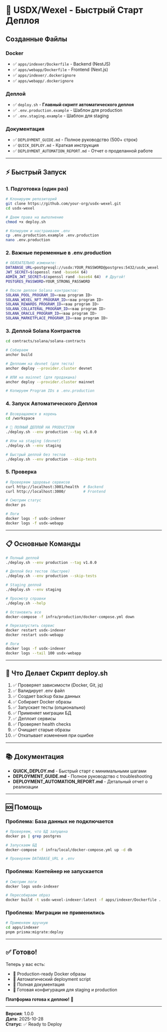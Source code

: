 # 🚀 USDX/Wexel - Быстрый Старт Деплоя

## Созданные Файлы

### Docker
- ✅ `apps/indexer/Dockerfile` - Backend (NestJS)
- ✅ `apps/webapp/Dockerfile` - Frontend (Next.js)
- ✅ `apps/indexer/.dockerignore`
- ✅ `apps/webapp/.dockerignore`

### Деплой
- ✅ `deploy.sh` - **Главный скрипт автоматического деплоя**
- ✅ `.env.production.example` - Шаблон для production
- ✅ `.env.staging.example` - Шаблон для staging

### Документация
- ✅ `DEPLOYMENT_GUIDE.md` - Полное руководство (500+ строк)
- ✅ `QUICK_DEPLOY.md` - Краткая инструкция
- ✅ `DEPLOYMENT_AUTOMATION_REPORT.md` - Отчет о проделанной работе

---

## ⚡ Быстрый Запуск

### 1. Подготовка (один раз)

```bash
# Клонируем репозиторий
git clone https://github.com/your-org/usdx-wexel.git
cd usdx-wexel

# Даем права на выполнение
chmod +x deploy.sh

# Копируем и настраиваем .env
cp .env.production.example .env.production
nano .env.production
```

### 2. Важные переменные в .env.production

```bash
# ОБЯЗАТЕЛЬНО измените:
DATABASE_URL=postgresql://usdx:YOUR_PASSWORD@postgres:5432/usdx_wexel
JWT_SECRET=$(openssl rand -base64 64)
ADMIN_JWT_SECRET=$(openssl rand -base64 64)  # Другой!
POSTGRES_PASSWORD=YOUR_STRONG_PASSWORD

# После деплоя Solana контрактов:
SOLANA_POOL_PROGRAM_ID=<ваш program ID>
SOLANA_WEXEL_NFT_PROGRAM_ID=<ваш program ID>
SOLANA_REWARDS_PROGRAM_ID=<ваш program ID>
SOLANA_COLLATERAL_PROGRAM_ID=<ваш program ID>
SOLANA_ORACLE_PROGRAM_ID=<ваш program ID>
SOLANA_MARKETPLACE_PROGRAM_ID=<ваш program ID>
```

### 3. Деплой Solana Контрактов

```bash
cd contracts/solana/solana-contracts

# Собираем
anchor build

# Деплоим на devnet (для теста)
anchor deploy --provider.cluster devnet

# ИЛИ на mainnet (для продакшна)
anchor deploy --provider.cluster mainnet

# Копируем Program IDs в .env.production
```

### 4. Запуск Автоматического Деплоя

```bash
# Возвращаемся в корень
cd /workspace

# 🚀 ПОЛНЫЙ ДЕПЛОЙ НА PRODUCTION
./deploy.sh --env production --tag v1.0.0

# Или на staging (devnet)
./deploy.sh --env staging

# Быстрый деплой без тестов
./deploy.sh --env production --skip-tests
```

### 5. Проверка

```bash
# Проверяем здоровье сервисов
curl http://localhost:3001/health  # Backend
curl http://localhost:3000/        # Frontend

# Смотрим статус
docker ps

# Логи
docker logs -f usdx-indexer
docker logs -f usdx-webapp
```

---

## 📋 Основные Команды

```bash
# Полный деплой
./deploy.sh --env production --tag v1.0.0

# Деплой без тестов (быстрее)
./deploy.sh --env production --skip-tests

# Staging деплой
./deploy.sh --env staging

# Просмотр справки
./deploy.sh --help

# Остановить все
docker-compose -f infra/production/docker-compose.yml down

# Перезапустить сервис
docker restart usdx-indexer
docker restart usdx-webapp

# Логи
docker logs -f usdx-indexer
docker logs --tail 100 usdx-webapp
```

---

## 🔧 Что Делает Скрипт deploy.sh

1. ✅ Проверяет зависимости (Docker, Git, jq)
2. ✅ Валидирует .env файл
3. ✅ Создает backup базы данных
4. ✅ Собирает Docker образы
5. ✅ Запускает тесты (опционально)
6. ✅ Применяет миграции БД
7. ✅ Деплоит сервисы
8. ✅ Проверяет health checks
9. ✅ Очищает старые образы
10. ✅ Откатывает изменения при ошибке

---

## 📚 Документация

- **QUICK_DEPLOY.md** - Быстрый старт с минимальными шагами
- **DEPLOYMENT_GUIDE.md** - Полное руководство с troubleshooting
- **DEPLOYMENT_AUTOMATION_REPORT.md** - Детальный отчет о реализации

---

## 🆘 Помощь

### Проблема: База данных не подключается

```bash
# Проверяем, что БД запущена
docker ps | grep postgres

# Запускаем БД
docker-compose -f infra/local/docker-compose.yml up -d db

# Проверяем DATABASE_URL в .env
```

### Проблема: Контейнер не запускается

```bash
# Смотрим логи
docker logs usdx-indexer

# Пересобираем образ
docker build -t usdx-wexel-indexer:latest -f apps/indexer/Dockerfile .
```

### Проблема: Миграции не применились

```bash
# Применяем вручную
cd apps/indexer
pnpm prisma:migrate:deploy
```

---

## ✅ Готово!

Теперь у вас есть:
- 🐳 Production-ready Docker образы
- 🚀 Автоматический deployment script
- 📖 Полная документация
- 🔧 Готовая конфигурация для staging и production

**Платформа готова к деплою!** 🎉

---

**Версия**: 1.0.0  
**Дата**: 2025-10-28  
**Статус**: ✅ Ready to Deploy
